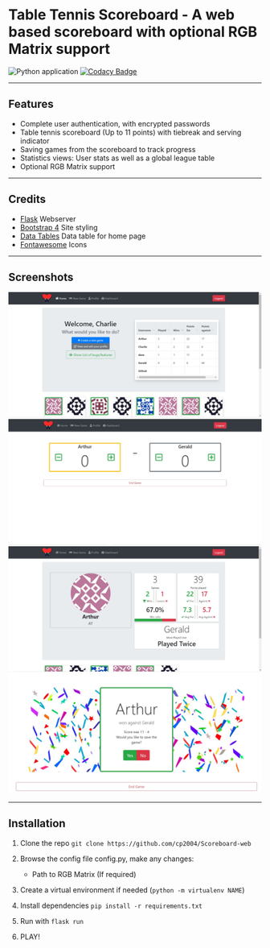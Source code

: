 # Table Tennis Scoreboard - A web based scoreboard with optional RGB Matrix support

![Python application](https://github.com/cp2004/Scoreboard-web/workflows/Python%20application/badge.svg?branch=master)
[![Codacy Badge](https://app.codacy.com/project/badge/Grade/e0d483520e2c421396937d67a027308c)](https://www.codacy.com?utm_source=github.com&amp;utm_medium=referral&amp;utm_content=cp2004/Scoreboard-web&amp;utm_campaign=Badge_Grade)

---
## Features
-  Complete user authentication, with encrypted passwords
-  Table tennis scoreboard (Up to 11 points) with tiebreak and serving indicator
-  Saving games from the scoreboard to track progress
-  Statistics views: User stats as well as a global league table
-  Optional RGB Matrix support

---
## Credits
-  [Flask](https://flask.palletsprojects.com/en/1.1.x/) Webserver
-  [Bootstrap 4](https://getbootstrap.com/) Site styling
-  [Data Tables](https://datatables.net/) Data table for home page
-  [Fontawesome](https://fontawesome.com/) Icons

---
## Screenshots
![Homepage screenshot](resources/Home.jpg)![Homepage screenshot](resources/scoreboard.jpg)
![Homepage screenshot](resources/user.jpg)
![Homepage screenshot](resources/win.jpg)

---
## Installation
1. Clone the repo `git clone https://github.com/cp2004/Scoreboard-web`

2. Browse the config file config.py, make any changes:
    - Path to RGB Matrix (If required)

3. Create a virtual environment if needed (`python -m virtualenv NAME`)

4. Install dependencies `pip install -r requirements.txt`

5. Run with `flask run`

6. PLAY!
